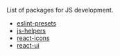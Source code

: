 List of packages for JS development. 

- [eslint-presets](https://www.npmjs.com/package/@krainovsd/eslint-presets)
- [js-helpers](https://www.npmjs.com/package/@krainovsd/js-helpers)
- [react-icons](https://www.npmjs.com/package/@krainovsd/react-icons)
- [react-ui](https://www.npmjs.com/package/@krainovsd/react-ui)